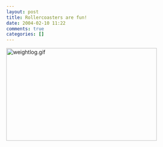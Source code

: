 ```yaml
---
layout: post
title: Rollercoasters are fun!
date: 2004-02-10 11:22
comments: true
categories: []
---
```

<img alt="weightlog.gif" src="http://peterfilias.com/archives/weightlog.gif" width="400" height="246" border="0" />
